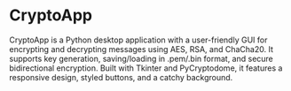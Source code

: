 # CryptoApp
CryptoApp is a Python desktop application with a user-friendly GUI for encrypting and decrypting messages using AES, RSA, and ChaCha20. It supports key generation, saving/loading in .pem/.bin format, and secure bidirectional encryption. Built with Tkinter and PyCryptodome, it features a responsive design, styled buttons, and a catchy background.
